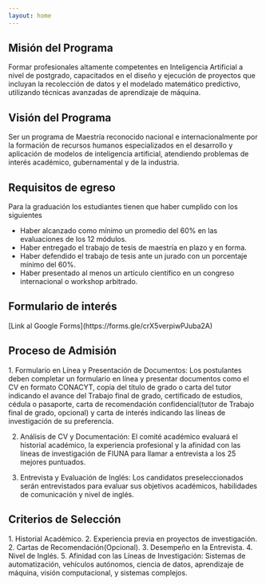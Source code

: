 ```yaml
---
layout: home
---
```

<h2>Misión del Programa</h2>
Formar profesionales altamente competentes en Inteligencia Artificial a nivel de postgrado, capacitados en el diseño y ejecución de proyectos que incluyan la recolección de datos y el modelado matemático predictivo, utilizando técnicas avanzadas de aprendizaje de máquina.

<h2>Visión del Programa</h2>
Ser un programa de Maestría reconocido nacional e internacionalmente por la formación de recursos humanos especializados en el desarrollo y aplicación de modelos de inteligencia artificial, atendiendo problemas de interés académico, gubernamental y de la industria.

<h2>Requisitos de egreso</h2>

Para la graduación los estudiantes tienen que haber cumplido con los siguientes
- Haber alcanzado como mínimo un promedio del 60% en las evaluaciones de los
12 módulos.
- Haber entregado el trabajo de tesis de maestría en plazo y en forma.
- Haber defendido el trabajo de tesis ante un jurado con un porcentaje mínimo del 60%.
- Haber presentado al menos un artículo científico en un congreso internacional o
workshop arbitrado.

<h2>Formulario de interés </h2>
[Link al Google Forms](https://forms.gle/crX5verpiwPJuba2A) 
<h2>Proceso de Admisión</h2>
1. Formulario en Línea y Presentación de Documentos: Los postulantes deben completar un formulario en línea y presentar documentos como el CV en formato CONACYT, copia del título de grado o carta del tutor indicando el avance del Trabajo final de grado, certificado de estudios, cédula o pasaporte, carta de recomendación confidencial(tutor de Trabajo final de grado, opcional) y carta de interés indicando las líneas de investigación de su preferencia.

2.  Análisis de CV y Documentación: El comité académico evaluará el historial académico, la experiencia profesional y la afinidad con las líneas de investigación de FIUNA para llamar a entrevista a los 25 mejores puntuados.

3. Entrevista y Evaluación de Inglés: Los candidatos preseleccionados serán entrevistados para evaluar sus objetivos académicos, habilidades de comunicación y nivel de inglés.

<h2>Criterios de Selección</h2>
1. Historial Académico.
2. Experiencia previa en proyectos de investigación.
2. Cartas de Recomendación(Opcional).
3. Desempeño en la Entrevista.
4. Nivel de Inglés.
5. Afinidad con las Líneas de Investigación: Sistemas de automatización, vehículos autónomos, ciencia de datos, aprendizaje de máquina, visión computacional, y sistemas complejos.